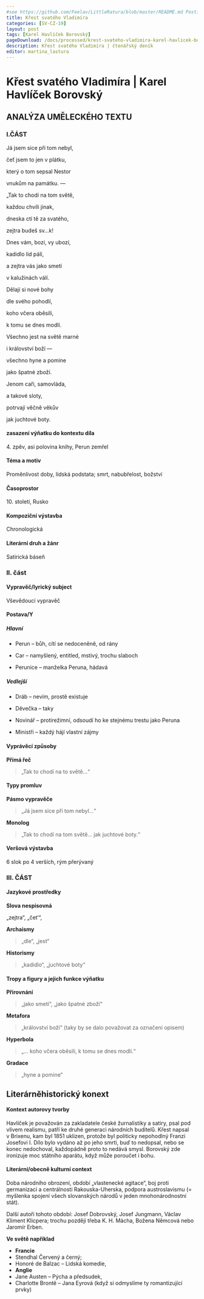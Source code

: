 ```yaml
---
#see https://github.com/Feelav/LittleRatura/blob/master/README.md Posting new books
title: Křest svatého Vladimíra
categories: [SV-CZ-19]
layout: post
tags: [Karel Havlíček Borovský]
pageDownload: /docs/processed/krest-svateho-vladimira-karel-havlicek-borovsky.docx
description: Křest svatého Vladimíra | čtenářský deník
editor: martina_lastura
---
```


# Křest svatého Vladimíra | Karel Havlíček Borovský

## ANALÝZA UMĚLECKÉHO TEXTU

### I.ČÁST

Já jsem sice při tom nebyl,

čeť jsem to jen v plátku,

který o tom sepsal Nestor

vnukům na památku. —

„Tak to chodí na tom světě,

každou chvíli jinak,

dneska ctí tě za svatého,

zejtra budeš sv…k\!

Dnes vám, bozi, vy ubozí,

kadidlo lid pálí,

a zejtra vás jako smetí

v kalužinách válí.

Dělají si nové bohy

dle svého pohodlí,

koho včera oběsili,

k tomu se dnes modlí.

Všechno jest na světě marné

i království boží —

všechno hyne a pomine

jako špatné zboží.

Jenom caři, samovláda,

a takové sloty,

potrvají věčně věkův

jak juchtové boty.

#### zasazení výňatku do kontextu díla

4\. zpěv, asi polovina knihy, Perun zemřel

#### Téma a motiv

Proměnlivost doby, lidská podstata; smrt, nabubřelost, božství

#### Časoprostor

10\. století, Rusko

#### Kompoziční výstavba

Chronologická

#### Literární druh a žánr

Satirická báseň

### II. část

#### Vypravěč/lyrický subject

Vševědoucí vypravěč

#### Postava/Y

##### Hlavní

- Perun – bůh, cítí se nedoceněně, od rány

- Car – namyšlený, entitled, mstivý, trochu slaboch

- Perunice – manželka Peruna, hádavá

##### Vedlejší

- Dráb – nevím, prostě existuje

- Děvečka – taky

- Novinář – protirežimní, odsoudí ho ke stejnému trestu jako Peruna

- Ministři – každý hájí vlastní zájmy

#### Vyprávěcí způsoby

**Přímá řeč**

> „Tak to chodí na to světě…“

#### Typy promluv

**Pásmo vypravěče**

> „Já jsem sice při tom nebyl…“

**Monolog**

> „Tak to chodí na tom světě… jak juchtové boty.“

#### Veršová výstavba

6 slok po 4 verších, rým přerývaný

### III. ČÁST

#### Jazykové prostředky

**Slova nespisovná**

„zejtra“, „čet‘“,

**Archaismy**

> „dle“, „jest“

**Historismy**

> „kadidlo“, „juchtové boty“

#### Tropy a figury a jejich funkce výňatku

**Přirovnání**

> „jako smetí“, „jako špatné zboží“

**Metafora**

> „království boží“ (taky by se dalo považovat za označení opisem)

**Hyperbola**

> „… koho včera oběsili, k tomu se dnes modlí.“

**Gradace**

> „hyne a pomine“

###

## Literárněhistorický konext

#### Kontext autorovy tvorby

Havlíček je považován za zakladatele české žurnalistiky a satiry, psal
pod vlivem realismu, patří ke druhé generaci národních buditelů. Křest
napsal v Brixenu, kam byl 1851 uklizen, protože byl politicky nepohodlný
Franzi Josefovi I. Dílo bylo vydáno až po jeho smrti, buď to nedopsal,
nebo se konec nedochoval, každopádně proto to nedává smysl. Borovský zde
ironizuje moc státního aparátu, když může poroučet i bohu.

#### Literární/obecně kulturní context

Doba národního obrození, období „vlastenecké agitace“, boj proti
germanizaci a centrálnosti Rakouska-Uherska, podpora austroslavismu
(= myšlenka spojení všech slovanských národů v jeden mnohonárodnostní
stát).

Další autoři tohoto období: Josef Dobrovský, Josef Jungmann, Václav
Kliment Klicpera; trochu později třeba K. H. Mácha, Božena Němcová nebo
Jaromír Erben.

**Ve světě například**

- **Francie**
 - Stendhal Červený a černý;
 - Honoré de Balzac – Lidská komedie,
- **Anglie**
 - Jane Austen – Pýcha a předsudek,
 - Charlotte Brontë – Jana Eyrová (když si odmyslíme ty
  romantizující prvky)
